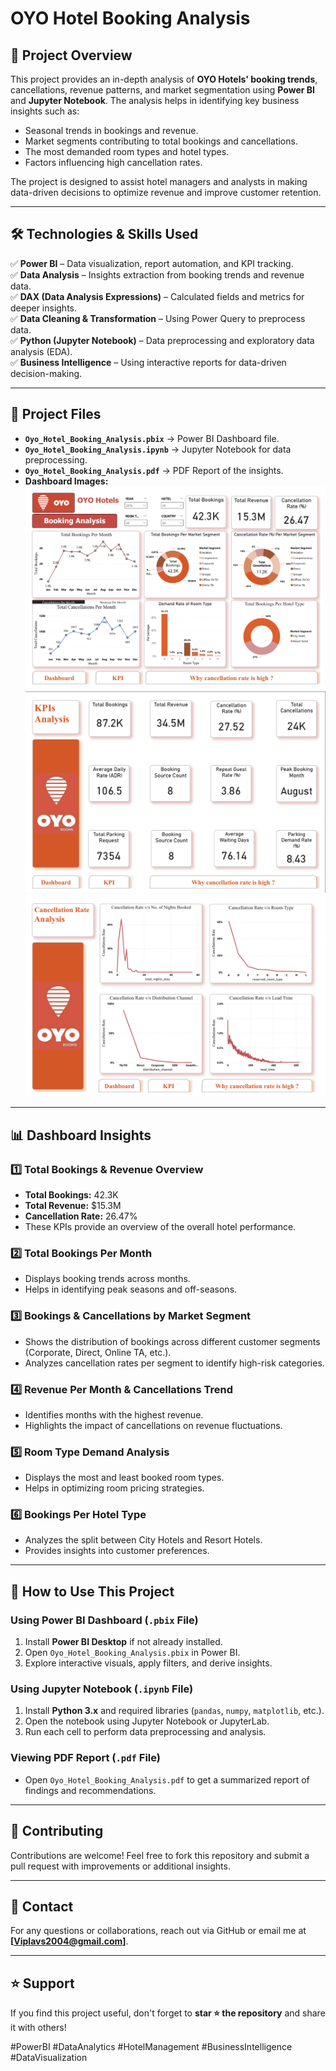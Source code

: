 # **OYO Hotel Booking Analysis**

## 📌 **Project Overview**
This project provides an in-depth analysis of **OYO Hotels' booking trends**, cancellations, revenue patterns, and market segmentation using **Power BI** and **Jupyter Notebook**. The analysis helps in identifying key business insights such as:
- Seasonal trends in bookings and revenue.
- Market segments contributing to total bookings and cancellations.
- The most demanded room types and hotel types.
- Factors influencing high cancellation rates.

The project is designed to assist hotel managers and analysts in making data-driven decisions to optimize revenue and improve customer retention.

---

## 🛠 **Technologies & Skills Used**
✅ **Power BI** – Data visualization, report automation, and KPI tracking.  
✅ **Data Analysis** – Insights extraction from booking trends and revenue data.  
✅ **DAX (Data Analysis Expressions)** – Calculated fields and metrics for deeper insights.  
✅ **Data Cleaning & Transformation** – Using Power Query to preprocess data.  
✅ **Python (Jupyter Notebook)** – Data preprocessing and exploratory data analysis (EDA).  
✅ **Business Intelligence** – Using interactive reports for data-driven decision-making.  

---

## 📂 **Project Files**
- **`Oyo_Hotel_Booking_Analysis.pbix`** → Power BI Dashboard file.
- **`Oyo_Hotel_Booking_Analysis.ipynb`** → Jupyter Notebook for data preprocessing.
- **`Oyo_Hotel_Booking_Analysis.pdf`** → PDF Report of the insights.
- **Dashboard Images:**
   ![Dashboard 1](https://github.com/viplavs2004/Oyo_Hotel_booking_Analysis/blob/main/Oyo_dashbroad1.png)
   ![Dashboard 2](https://github.com/viplavs2004/Oyo_Hotel_booking_Analysis/blob/main/Oyo_dashbroad2.png)
   ![Dashboard 3](https://github.com/viplavs2004/Oyo_Hotel_booking_Analysis/blob/main/Oyo_dashbroad3.png)

---

## 📊 **Dashboard Insights**
### **1️⃣ Total Bookings & Revenue Overview**
- **Total Bookings:** 42.3K
- **Total Revenue:** $15.3M
- **Cancellation Rate:** 26.47%
- These KPIs provide an overview of the overall hotel performance.

### **2️⃣ Total Bookings Per Month**
- Displays booking trends across months.
- Helps in identifying peak seasons and off-seasons.

### **3️⃣ Bookings & Cancellations by Market Segment**
- Shows the distribution of bookings across different customer segments (Corporate, Direct, Online TA, etc.).
- Analyzes cancellation rates per segment to identify high-risk categories.

### **4️⃣ Revenue Per Month & Cancellations Trend**
- Identifies months with the highest revenue.
- Highlights the impact of cancellations on revenue fluctuations.

### **5️⃣ Room Type Demand Analysis**
- Displays the most and least booked room types.
- Helps in optimizing room pricing strategies.

### **6️⃣ Bookings Per Hotel Type**
- Analyzes the split between City Hotels and Resort Hotels.
- Provides insights into customer preferences.

---

## 🚀 **How to Use This Project**
### **Using Power BI Dashboard (`.pbix` File)**
1. Install **Power BI Desktop** if not already installed.
2. Open `Oyo_Hotel_Booking_Analysis.pbix` in Power BI.
3. Explore interactive visuals, apply filters, and derive insights.

### **Using Jupyter Notebook (`.ipynb` File)**
1. Install **Python 3.x** and required libraries (`pandas`, `numpy`, `matplotlib`, etc.).
2. Open the notebook using Jupyter Notebook or JupyterLab.
3. Run each cell to perform data preprocessing and analysis.

### **Viewing PDF Report (`.pdf` File)**
- Open `Oyo_Hotel_Booking_Analysis.pdf` to get a summarized report of findings and recommendations.

---

## 🤝 **Contributing**
Contributions are welcome! Feel free to fork this repository and submit a pull request with improvements or additional insights.

---

## 📧 **Contact**
For any questions or collaborations, reach out via GitHub or email me at **[Viplavs2004@gmail.com]**.

---

## ⭐ **Support**
If you find this project useful, don't forget to **star ⭐ the repository** and share it with others!

#PowerBI #DataAnalytics #HotelManagement #BusinessIntelligence #DataVisualization

